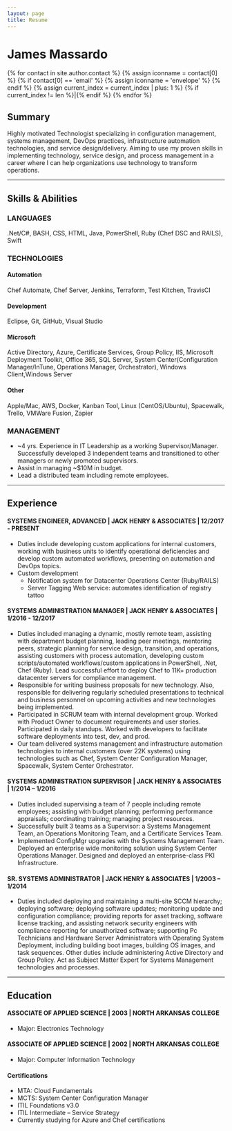 ```yaml
---
layout: page
title: Resume
---
```


# James Massardo

<p>
    {% for contact in site.author.contact %}
    {% assign iconname = contact[0] %}
    {% if contact[0] == 'email' %}
    {% assign iconname = 'envelope' %}
    {% endif %}
    <a href="{{ contact[1] }}">
        <i class="fa fa-{{ iconname }}" aria-hidden="true"></i>
    </a>
    {% assign current_index = current_index | plus: 1 %}
    {% if current_index != len %}|{% endif %}
    {% endfor %}
</p>

## Summary

Highly motivated Technologist specializing in configuration management, systems management, DevOps practices, infrastructure automation technologies, and service design/delivery. Aiming to use my proven skills in implementing technology, service design, and process management in a career where I can help organizations use technology to transform operations.

---

## Skills & Abilities

### LANGUAGES

.Net/C#, BASH, CSS, HTML, Java, PowerShell, Ruby (Chef DSC and RAILS), Swift

### TECHNOLOGIES

#### Automation

Chef Automate, Chef Server, Jenkins, Terraform, Test Kitchen, TravisCI

#### Development

Eclipse, Git, GitHub, Visual Studio

#### Microsoft

Active Directory, Azure, Certificate Services, Group Policy, IIS, Microsoft Deployment Toolkit, Office 365, SQL Server, System Center(Configuration Manager/InTune, Operations Manager, Orchestrator), Windows Client,Windows Server

#### Other

Apple/Mac, AWS, Docker, Kanban Tool, Linux (CentOS/Ubuntu), Spacewalk, Trello, VMWare Fusion, Zapier

### MANAGEMENT

* ~4 yrs. Experience in IT Leadership as a working Supervisor/Manager. Successfully developed 3 independent teams and transitioned to other managers or newly promoted supervisors.
* Assist in managing ~$10M in budget.
* Lead a distributed team including remote employees.

---

## Experience

#### SYSTEMS ENGINEER, ADVANCED | JACK HENRY & ASSOCIATES | 12/2017 - PRESENT

* Duties include developing custom applications for internal customers, working with business units to identify operational deficiencies and develop custom automated workflows, presenting on automation and DevOps topics.
* Custom development
  * Notification system for Datacenter Operations Center (Ruby/RAILS)
  * Server Tagging Web service: automates identification of registry tattoo

#### SYSTEMS ADMINISTRATION MANAGER | JACK HENRY & ASSOCIATES | 1/2016 - 12/2017

* Duties included managing a dynamic, mostly remote team, assisting with department budget planning, leading peer meetings, mentoring peers, strategic planning for service design, transition, and operations, assisting customers with process automation, developing custom scripts/automated workflows/custom applications in PowerShell, .Net, Chef (Ruby). Lead successful effort to deploy Chef to 11K+ production datacenter servers for compliance management.
* Responsible for writing business proposals for new technology. Also, responsible for delivering regularly scheduled presentations to technical and business personnel on upcoming activities and new technologies being implemented.
* Participated in SCRUM team with internal development group. Worked with Product Owner to document requirements and user stories. Participated in daily standups. Worked with developers to facilitate software deployments into test, dev, and prod.
* Our team delivered systems management and infrastructure automation technologies to internal customers (over 22K systems) using technologies such as Chef, System Center Configuration Manager, Spacewalk, System Center Orchestrator.

#### SYSTEMS ADMINISTRATION SUPERVISOR | JACK HENRY & ASSOCIATES | 1/2014 – 1/2016

* Duties included supervising a team of 7 people including remote employees; assisting with budget planning; performing performance appraisals; coordinating training; managing project resources.
* Successfully built 3 teams as a Supervisor: a Systems Management Team, an Operations Monitoring Team, and a Certificate Services Team.
* Implemented ConfigMgr upgrades with the Systems Management Team. Deployed an enterprise wide monitoring solution using System Center Operations Manager. Designed and deployed an enterprise-class PKI Infrastructure.

#### SR. SYSTEMS ADMINISTRATOR | JACK HENRY & ASSOCIATES | 1/2003 – 1/2014

* Duties included deploying and maintaining a multi-site SCCM hierarchy; deploying software; deploying software updates; monitoring update and configuration compliance; providing reports for asset tracking, software license tracking, and assisting network security engineers with compliance reporting for unauthorized software; supporting Pc Technicians and Hardware Server Administrators with Operating System Deployment, including building boot images, building OS images, and task sequences. Other duties include administering Active Directory and Group Policy. Act as Subject Matter Expert for Systems Management technologies and processes.

---

## Education

#### ASSOCIATE OF APPLIED SCIENCE | 2003 | NORTH ARKANSAS COLLEGE

* Major: Electronics Technology

#### ASSOCIATE OF APPLIED SCIENCE | 2002 | NORTH ARKANSAS COLLEGE

* Major: Computer Information Technology

#### Certifications

* MTA: Cloud Fundamentals
* MCTS: System Center Configuration Manager
* ITIL Foundations v3.0
* ITIL Intermediate – Service Strategy
* Currently studying for Azure and Chef certifications